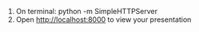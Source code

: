 1. On terminal: python -m SimpleHTTPServer
2. Open <http://localhost:8000> to view your presentation

